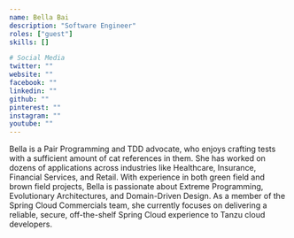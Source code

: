 ```yaml
---
name: Bella Bai
description: "Software Engineer"
roles: ["guest"]
skills: []

# Social Media
twitter: ""
website: ""
facebook: ""
linkedin: ""
github: ""
pinterest: ""
instagram: ""
youtube: ""
---
```

<!-- markdownlint-disable MD041-->
Bella is a Pair Programming and TDD advocate, who enjoys crafting tests with a sufficient amount of cat references in them. She has worked on dozens of applications across industries like Healthcare, Insurance, Financial Services, and Retail. With experience in both green field and brown field projects, Bella is passionate about Extreme Programming, Evolutionary Architectures, and Domain-Driven Design. As a member of the Spring Cloud Commercials team, she currently focuses on delivering a reliable, secure, off-the-shelf Spring Cloud experience to Tanzu cloud developers.

<!--more-->
